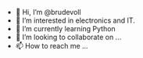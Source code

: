 - 👋 Hi, I’m @brudevoll
- 👀 I’m interested in electronics and IT. 
- 🌱 I’m currently learning Python
- 💞️ I’m looking to collaborate on ...
- 📫 How to reach me ...

<!---
brudevoll/brudevoll is a ✨ special ✨ repository because its `README.md` (this file) appears on your GitHub profile.
You can click the Preview link to take a look at your changes.
--->
